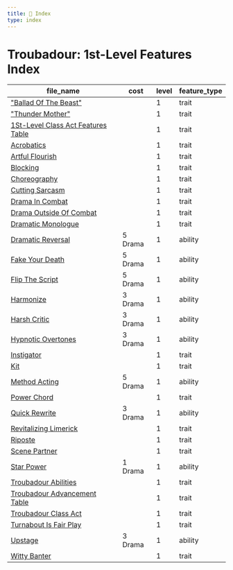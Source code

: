 ```yaml
---
title: 📑 Index
type: index
---
```


# Troubadour: 1st-Level Features Index

| file_name                                                                        | cost    | level | feature_type |
| -------------------------------------------------------------------------------- | ------- | ----- | ------------ |
| ["Ballad Of The Beast"](%22Ballad%20Of%20The%20Beast%22)                         |         | 1     | trait        |
| ["Thunder Mother"](%22Thunder%20Mother%22)                                       |         | 1     | trait        |
| [1St-Level Class Act Features Table](1St-Level%20Class%20Act%20Features%20Table) |         | 1     | trait        |
| [Acrobatics](Acrobatics)                                                         |         | 1     | trait        |
| [Artful Flourish](Artful%20Flourish)                                             |         | 1     | trait        |
| [Blocking](Blocking)                                                             |         | 1     | trait        |
| [Choreography](Choreography)                                                     |         | 1     | trait        |
| [Cutting Sarcasm](Cutting%20Sarcasm)                                             |         | 1     | trait        |
| [Drama In Combat](Drama%20In%20Combat)                                           |         | 1     | trait        |
| [Drama Outside Of Combat](Drama%20Outside%20Of%20Combat)                         |         | 1     | trait        |
| [Dramatic Monologue](Dramatic%20Monologue)                                       |         | 1     | trait        |
| [Dramatic Reversal](Dramatic%20Reversal)                                         | 5 Drama | 1     | ability      |
| [Fake Your Death](Fake%20Your%20Death)                                           | 5 Drama | 1     | ability      |
| [Flip The Script](Flip%20The%20Script)                                           | 5 Drama | 1     | ability      |
| [Harmonize](Harmonize)                                                           | 3 Drama | 1     | ability      |
| [Harsh Critic](Harsh%20Critic)                                                   | 3 Drama | 1     | ability      |
| [Hypnotic Overtones](Hypnotic%20Overtones)                                       | 3 Drama | 1     | ability      |
| [Instigator](Instigator)                                                         |         | 1     | trait        |
| [Kit](Kit)                                                                       |         | 1     | trait        |
| [Method Acting](Method%20Acting)                                                 | 5 Drama | 1     | ability      |
| [Power Chord](Power%20Chord)                                                     |         | 1     | trait        |
| [Quick Rewrite](Quick%20Rewrite)                                                 | 3 Drama | 1     | ability      |
| [Revitalizing Limerick](Revitalizing%20Limerick)                                 |         | 1     | trait        |
| [Riposte](Riposte)                                                               |         | 1     | trait        |
| [Scene Partner](Scene%20Partner)                                                 |         | 1     | trait        |
| [Star Power](Star%20Power)                                                       | 1 Drama | 1     | ability      |
| [Troubadour Abilities](Troubadour%20Abilities)                                   |         | 1     | trait        |
| [Troubadour Advancement Table](Troubadour%20Advancement%20Table)                 |         | 1     | trait        |
| [Troubadour Class Act](Troubadour%20Class%20Act)                                 |         | 1     | trait        |
| [Turnabout Is Fair Play](Turnabout%20Is%20Fair%20Play)                           |         | 1     | trait        |
| [Upstage](Upstage)                                                               | 3 Drama | 1     | ability      |
| [Witty Banter](Witty%20Banter)                                                   |         | 1     | trait        |
